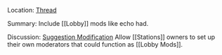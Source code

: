 Location: [Thread](https://discord.com/channels/1092928496474521700/1125621019890163732)

Summary:
Include [[Lobby]] mods like echo had. 

Discussion:
[Suggestion Modification](https://discord.com/channels/1092928496474521700/1125621019890163732/1125626367866847332) Allow [[Stations]] owners to set up their own moderators that could function as [[Lobby Mods]].
